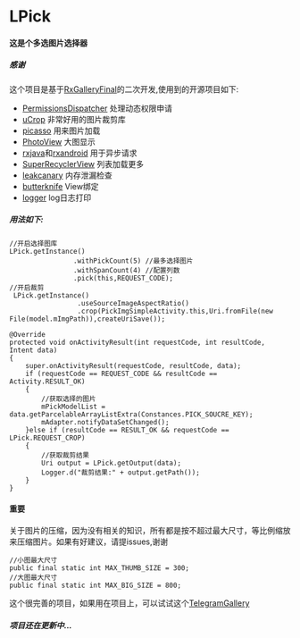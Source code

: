 # LPick
#### 这是个多选图片选择器

##### 感谢
这个项目是基于[RxGalleryFinal](https://github.com/FinalTeam/RxGalleryFinal)的二次开发,使用到的开源项目如下:
* [PermissionsDispatcher](https://github.com/hotchemi/PermissionsDispatcher) 处理动态权限申请
* [uCrop](https://github.com/Yalantis/uCrop) 非常好用的图片裁剪库
* [picasso](https://github.com/square/picasso) 用来图片加载
* [PhotoView](https://github.com/chrisbanes/PhotoView) 大图显示
* [rxjava](https://github.com/ReactiveX/RxJava)和[rxandroid](https://github.com/ReactiveX/RxAndroid) 用于异步请求
* [SuperRecyclerView](https://github.com/Malinskiy/SuperRecyclerView) 列表加载更多
* [leakcanary](https://github.com/square/leakcanary) 内存泄漏检查
* [butterknife](https://github.com/JakeWharton/butterknife) View绑定
* [logger](https://github.com/orhanobut/logger) log日志打印

##### 用法如下:
```
//开启选择图库
LPick.getInstance()
                .withPickCount(5) //最多选择图片
                .withSpanCount(4) //配置列数
                .pick(this,REQUEST_CODE);
//开启裁剪
 LPick.getInstance()
                 .useSourceImageAspectRatio()
                 .crop(PickImgSimpleActivity.this,Uri.fromFile(new File(model.mImgPath)),createUriSave());

```
```
@Override
protected void onActivityResult(int requestCode, int resultCode, Intent data)
{
    super.onActivityResult(requestCode, resultCode, data);
    if (requestCode == REQUEST_CODE && resultCode == Activity.RESULT_OK)
    {
        //获取选择的图片
        mPickModelList = data.getParcelableArrayListExtra(Constances.PICK_SOUCRE_KEY);
        mAdapter.notifyDataSetChanged();
    }else if (resultCode == RESULT_OK && requestCode == LPick.REQUEST_CROP)
    {
        //获取裁剪结果
        Uri output = LPick.getOutput(data);
        Logger.d("裁剪结果:" + output.getPath());
    }
}
```
#### 重要
关于图片的压缩，因为没有相关的知识，所有都是按不超过最大尺寸，等比例缩放来压缩图片。如果有好建议，请提issues,谢谢
```
//小图最大尺寸
public final static int MAX_THUMB_SIZE = 300;
//大图最大尺寸
public final static int MAX_BIG_SIZE = 800;
```
这个很完善的项目，如果用在项目上，可以试试这个[TelegramGallery](https://github.com/TangXiaoLv/TelegramGallery)


##### 项目还在更新中...